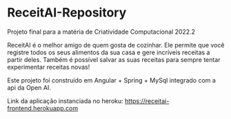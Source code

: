 # ReceitAI-Repository
Projeto final para a matéria de Criatividade Computacional 2022.2 

ReceitAI é o melhor amigo de quem gosta de cozinhar. Ele permite que você registre todos os seus alimentos da sua casa e gere incríveis receitas a partir deles. Também é possível salvar as suas receitas para sempre tentar experimentar receitas novas!

Este projeto foi construído em Angular + Spring + MySql integrado com a api da Open AI.

Link da aplicação instanciada no heroku: https://receitai-frontend.herokuapp.com
